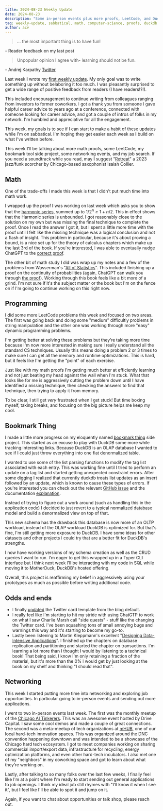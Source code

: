 ```yaml
---
title: 2024-08-23 Weekly Update
date: 2024-08-23
description: "Some in-person events plus more proofs, LeetCode, and DuckDB"
tag: weekly-update, sabbatical, math, computer-science, proofs, duckdb
author: acv
---
```


> ... the most important thing is to have fun!

\- Reader feedback on my last post 

> Unpopular opinion I agree with- learning should not be fun. 

\- Andrej Karpathy [Twitter](https://x.com/udayan_w/status/1824715943919886338)

Last week I wrote my [first weekly update](https://www.acviana.com/posts/2024-08-16-weekly-update). My only goal was to write something up without belaboring it too much. I was pleasantly surprised to get a wide range of positive feedback from readers (I have readers!?!). 

This included encouragement to continue writing from colleagues ranging from investors to former coworkers. I got a thank you from someone I gave helpful career advice to years ago at a conference, connected with someone looking for career advice, and got a couple of intros of folks in my network. I'm humbled and appreciative for all the engagement.

This week, my goals is to see if I can start to make a habit of these updates while I'm on sabbatical. I'm hoping they get easier each week as I build on what I've written before. 

This week I'll be talking about more math proofs, some LeetCode, my bookmark tool side project, some networking events, and my job search. If you need a soundtrack while you read, may I suggest "[Retreat](https://open.spotify.com/track/3diGyW1Q9dHoE9Qk1u4hXe?si=ec57d6a97b08411a)" a 2023 jazz/funk scorcher by Chicago-based saxophonist Isaiah Collier.

## Math

One of the trade-offs I made this week is that I didn't put much time into math work.

I wrapped up the proof I was working on last week which asks you to show that the [harmonic series](https://en.wikipedia.org/wiki/Harmonic_series_(mathematics)), summed up to $1/2^n \geq 1 + n/2$. This in effect shows that the Harmonic series is unbounded. I got reasonably close to the solution on my own but was missing the final technique to complete the proof. Once I read the answer I got it, but I spent a little more time with the proof until I felt like the missing technique was a logical conclusion and not a flash of insight. This problem in particular, because it's about proving a bound, is a nice set up for the theory of calculus chapters which make up the last 3rd of the book. If you're interested, I was able to eventually nudge ChatGPT to the [correct proof](https://chatgpt.com/share/2913baf6-1b56-445d-bcd2-58ce6ede57fd). 

The other bit of math study I did was wrap up my notes and a few of the problems from Wasserman's "[All of Statistics](https://www.amazon.com/All-Statistics-Statistical-Inference-Springer/dp/1441923225)". This included finishing up a proof on the continuity of probabilities (again, ChatGPT can walk you through [the proof](https://chatgpt.com/share/6a0590d6-edb5-473c-bf7f-3dd0348d1995)).  Working through this book feels like a bit more of a grind. I'm not sure if it's the subject matter or the book but I'm on the fence on if I'm going to continue working on this right now.

## Programming

I did some more LeetCode problems this week and focused on two areas. The first was going back and doing some "medium" difficultly problems in string manipulation and the other one was working through more "easy" dynamic programming problems. 

I'm getting better at solving these problems but they're taking more time because I'm now more interested in making sure I really understand all the standard CS techniques. Usually this means doing a problem 2 or 3 times to make sure I can get all the memory and runtime optimizations. This is hard, but it feels like I'm getting the "point" of each exercise.

Just like with my math proofs I'm getting much better at efficiently learning and not just beating my head against the wall when I'm stuck. What that looks like for me is aggressively cutting the problem down until I have identified a missing technique, then checking the answers to find that technique, then trying to apply it from memory. 

To be clear, I still get _very_ frustrated when I get stuck! But time boxing myself, taking breaks, and focusing on the big picture helps me keep my cool. 

## Bookmark Thing

I made a little more progress on my eloquently named [bookmark thing](https://github.com/acviana/bookmark-thing) side project. This started as an excuse to play with DuckDB some more while tracking interesting links. Because DuckDB is an OLAP database I wanted to see if I could just throw everything into one flat denormalized table. 

I wanted to use some of the list parsing functions to modify the tag list associated with each entry. This was working fine until I tried to perform an update on a tag list and started getting unexpected constraint errors. After some digging I realized that currently duckdb treats list updates as an insert followed by an update, which is known to cause these types of errors. If you're interested you can check out the relevant [GitHub issue](https://github.com/duckdb/duckdb/issues/11915) and the documentation [explanation](https://duckdb.org/docs/sql/data_types/list#updating-lists).

Instead of trying to figure out a work around (such as handling this in the application code) I decided to just revert to a typical normalized database model and build a denormalized view on top of that. 

This new schema has the drawback this database is now more of an OLTP workload, instead of the OLAP workload DuckDB is optimized for. But that's fine, I'm still getting more exposure to DuckDB. I have some ideas for other datasets and other projects I could try that are a better fit for DuckDB's strengths. 

I now have working versions of my schema creation as well as the CRUD queries I want to run. I'm eager to get this wrapped up in a Typer CLI interface but I think next week I'll be interacting with my code in SQL while moving it to MotherDuck, DuckDB's hosted offering.

Overall, this project is reaffirming my belief in aggressively using your prototypes as much as possible before writing additional code.

## Odds and ends

- I finally [updated](https://github.com/acviana/vercel-nextjs-blog/pull/22) the Twitter card template from the blog default.
- I really feel like I'm starting to hit my stride with using ChatGTP to work on what I saw Charlie Marsh call "side quests" - stuff like the changing the Twitter card. I've been squashing tons of small annoying bugs and warnings this way and it's starting to become my go-to.
- Lastly been listening to Martin Kleppmann's excellent "[Designing Data-Intensive Applications](https://www.oreilly.com/library/view/designing-data-intensive-applications/9781491903063/)". I finished up the chapters on database replication and partitioning and started the chapter on transactions. I'm learning a lot more than I thought I would by listening to a technical book! That being said, I know I'm only retaining a fraction of the material, but it's more than the 0% I would get by just looking at the book on my shelf and thinking "I should read that".

## Networking

This week I started putting more time into networking and exploring job opportunities. In particular going to in-person events and sending out more applications.

I went to two in-person events last week. The first was the monthly meetup of the [Chicago AI Tinkerers](https://chicago.aitinkerers.org/). This was an awesome event hosted by Drive Capital. I saw some cool demos and made a couple of great connections. The second was a meta-meetup of tech organizations at [mHUB](https://www.mhubchicago.com/), one of our local hard-tech innovation spaces. This was organized around the DNC convention happening downtown and was intended to be a showcase of the Chicago hard tech ecosystem. I got to meet companies working on sharing commercial import/export data, infrastructure for recycling, energy optimization platforms, and even other hard-tech incubators. I also met one of my "neighbors" in my coworking space and got to learn about what they're working on.

Lastly, after talking to so many folks over the last few weeks, I finally feel like I'm at a point where I'm ready to start sending out general applications to job openings. I think my ideal job still rhymes with "I'll know it when I see it", but I feel like I'll be able to spot it and jump on it.

Again, if you want to chat about opportunities or talk shop, please reach out.
